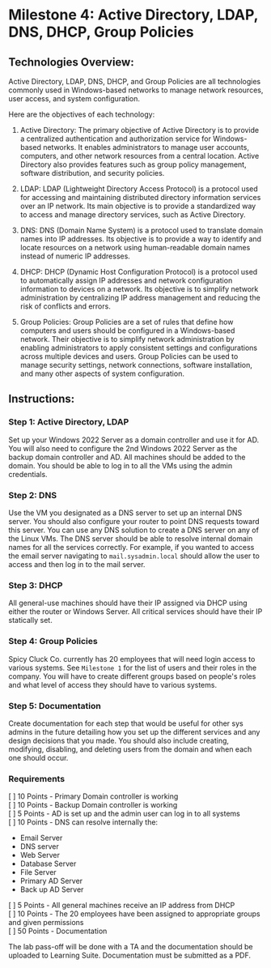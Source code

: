 # Milestone 4: Active Directory, LDAP, DNS, DHCP, Group Policies

## Technologies Overview:

Active Directory, LDAP, DNS, DHCP, and Group Policies are all technologies commonly used in Windows-based networks to manage network resources, user access, and system configuration. 

Here are the objectives of each technology:

1. Active Directory: 
   The primary objective of Active Directory is to provide a centralized authentication and authorization service for Windows-based networks. It enables administrators to manage user accounts, computers, and other network resources from a central location. Active Directory also provides features such as group policy management, software distribution, and security policies.

2. LDAP:
   LDAP (Lightweight Directory Access Protocol) is a protocol used for accessing and maintaining distributed directory information services over an IP network. Its main objective is to provide a standardized way to access and manage directory services, such as Active Directory.

3. DNS:
   DNS (Domain Name System) is a protocol used to translate domain names into IP addresses. Its objective is to provide a way to identify and locate resources on a network using human-readable domain names instead of numeric IP addresses.

4. DHCP:
   DHCP (Dynamic Host Configuration Protocol) is a protocol used to automatically assign IP addresses and network configuration information to devices on a network. Its objective is to simplify network administration by centralizing IP address management and reducing the risk of conflicts and errors.

5. Group Policies:
   Group Policies are a set of rules that define how computers and users should be configured in a Windows-based network. Their objective is to simplify network administration by enabling administrators to apply consistent settings and configurations across multiple devices and users. Group Policies can be used to manage security settings, network connections, software installation, and many other aspects of system configuration.

<div style="page-break-after: always"></div>

## Instructions:

### Step 1: Active Directory, LDAP

Set up your Windows 2022 Server as a domain controller and use it for AD. You will also need to configure the 2nd Windows 2022 Server as the backup domain controller and AD. All machines should be added to the domain. You should be able to log in to all the VMs using the admin credentials. 

### Step 2: DNS

Use the VM you designated as a DNS server to set up an internal DNS server. You should also configure your router to point DNS requests toward this server. You can use any DNS solution to create a DNS server on any of the Linux VMs. The DNS server should be able to resolve internal domain names for all the services correctly. For example, if you wanted to access the email server navigating to `mail.sysadmin.local` should allow the user to access and then log in to the mail server.

### Step 3: DHCP

All general-use machines should have their IP assigned via DHCP using either the router or Windows Server. All critical services should have their IP statically set.

### Step 4: Group Policies

Spicy Cluck Co. currently has 20 employees that will need login access to various systems. See `Milestone 1` for the list of users and their roles in the company. You will have to create different groups based on people's roles and what level of access they should have to various systems. 

### Step 5: Documentation

Create documentation for each step that would be useful for other sys admins in the future detailing how you set up the different services and any design decisions that you made. You should also include creating, modifying, disabling, and deleting users from the domain and when each one should occur.

<div style="page-break-after: always"></div>

### Requirements

[ ] 10 Points - Primary Domain controller is working  
[ ] 10 Points - Backup Domain controller is working  
[ ] 5 Points - AD is set up and the admin user can log in to all systems  
[ ] 10 Points - DNS can resolve internally the:
   - Email Server
   - DNS server
   - Web Server
   - Database Server
   - File Server
   - Primary AD Server
   - Back up AD Server  

[ ] 5 Points - All general machines receive an IP address from DHCP  
[ ] 10 Points - The 20 employees have been assigned to appropriate groups and given permissions  
[ ] 50 Points - Documentation  

The lab pass-off will be done with a TA and the documentation should be uploaded to Learning Suite. Documentation must be submitted as a PDF.